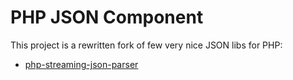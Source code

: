 PHP JSON Component
==================

This project is a rewritten fork of few very nice JSON libs for PHP:

- [php-streaming-json-parser](https://github.com/salsify/jsonstreamingparser)
